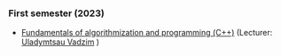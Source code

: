 ### First semester (2023)
- [Fundamentals of algorithmization and programming (С++)](https://github.com/Dzmitry-Leushukou/BSUIR-Labs/tree/Semester_1/Fundamentals%20of%20algorithmization%20and%20programming%20(C%2B%2B)) (Lecturer: [ Uladymtsau Vadzim](https://github.com/Vadimohka) )
